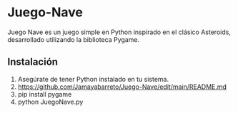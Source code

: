# Juego-Nave
Juego Nave es un juego simple en Python inspirado en el clásico Asteroids, desarrollado utilizando la biblioteca Pygame.

## Instalación

1. Asegúrate de tener Python instalado en tu sistema.
3. https://github.com/Jamayabarreto/Juego-Nave/edit/main/README.md
4. pip install pygame
5. python JuegoNave.py


